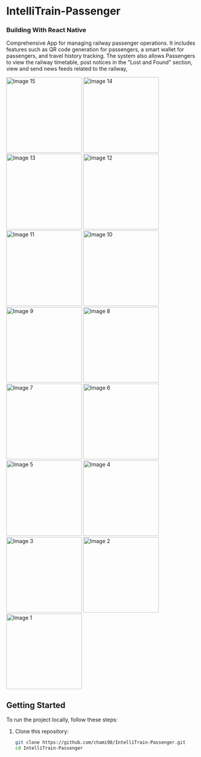 ﻿# IntelliTrain-Passenger
 
### Building With React Native
 
Comprehensive App for managing railway passenger operations. It includes features such as QR code generation for passengers, a smart wallet for passengers, and travel history tracking. The system also allows Passengers to view the railway timetable, post notices in the "Lost and Found" section, view and send news feeds related to the railway,

<img src="https://github.com/chami98/IntelliTrain-Passenger/assets/68820649/fda3309d-1b07-4935-8eb9-e4a05fddbf79" alt="Image 15" width="200">
<img src="https://github.com/chami98/IntelliTrain-Passenger/assets/68820649/cbb0293d-6b47-4915-a8c7-3b282881e58c" alt="Image 14" width="200">
<img src="https://github.com/chami98/IntelliTrain-Passenger/assets/68820649/01b1ec14-e27b-4af0-82ee-5453b8521d74" alt="Image 13" width="200">
<img src="https://github.com/chami98/IntelliTrain-Passenger/assets/68820649/5b0af876-e080-4dfb-9ad8-293e1c994e53" alt="Image 12" width="200">
<img src="https://github.com/chami98/IntelliTrain-Passenger/assets/68820649/00e687ca-62ef-409d-b411-e0316bfd377d" alt="Image 11" width="200">
<img src="https://github.com/chami98/IntelliTrain-Passenger/assets/68820649/0f44441e-4a29-4cb2-be8a-e156a7e52ff3" alt="Image 10" width="200">
<img src="https://github.com/chami98/IntelliTrain-Passenger/assets/68820649/70539601-e4d8-479b-928a-17ca1cd050f2" alt="Image 9" width="200">
<img src="https://github.com/chami98/IntelliTrain-Passenger/assets/68820649/01551e80-9008-4e35-b9ee-c38c6ffe5391" alt="Image 8" width="200">
<img src="https://github.com/chami98/IntelliTrain-Passenger/assets/68820649/08476c66-8a47-447e-8431-a314a3767c4e" alt="Image 7" width="200">
<img src="https://github.com/chami98/IntelliTrain-Passenger/assets/68820649/1f5aaec6-67ee-43c2-82fc-57040344f051" alt="Image 6" width="200">
<img src="https://github.com/chami98/IntelliTrain-Passenger/assets/68820649/bc2b2d94-e121-4981-ae31-22fd2147cf56" alt="Image 5" width="200">
<img src="https://github.com/chami98/IntelliTrain-Passenger/assets/68820649/b21e7ea9-52c9-4988-bbc9-4d668247dca1" alt="Image 4" width="200">
<img src="https://github.com/chami98/IntelliTrain-Passenger/assets/68820649/ae78d23b-1add-4cc3-b0c3-045a24978519" alt="Image 3" width="200">
<img src="https://github.com/chami98/IntelliTrain-Passenger/assets/68820649/97ff655b-9aec-4784-9688-a39891539f5e" alt="Image 2" width="200">
<img src="https://github.com/chami98/IntelliTrain-Passenger/assets/68820649/e0edfa12-16e0-48fb-95c5-d5d6e3c5a389" alt="Image 1" width="200">

## Getting Started

To run the project locally, follow these steps:

1. Clone this repository:

   ```bash
   git clone https://github.com/chami98/IntelliTrain-Passenger.git
   cd IntelliTrain-Passenger

